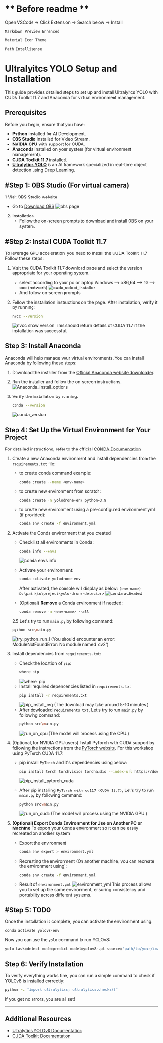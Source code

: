 # ** Before readme **

Open VSCode -> Click Extension -> Search below -> Install

```bash
Markdown Preview Enhanced
```

```bash
Material Icon Theme
```

```bash
Path Intellisense
```

# Ultralyitcs YOLO Setup and Installation

This guide provides detailed steps to set up and install Ultralyitcs YOLO with CUDA Toolkit 11.7 and Anaconda for virtual environment management.




## Prerequisites

Before you begin, ensure that you have:

- **Python** installed for AI Development.
- **OBS Studio** installed for Video Stream.
- **NVIDIA GPU** with support for CUDA.
- **Anaconda** installed on your system (for virtual environment management).
- **CUDA Toolkit 11.7** installed.
- **[Ultralytics YOLO](https://docs.ultralytics.com/)** is an AI framework specialized in real-time object detection using Deep Learning.




## #Step 1: OBS Studio (For virtual camera)
1 Visit OBS Studio website
   - Go to [Download OBS](https://obsproject.com/)
      ![obs page](./resource/docs/obs_page.png)
2. Installation
   - Follow the on-screen prompts to download and install OBS on your system.



## #Step 2: Install CUDA Toolkit 11.7

To leverage GPU acceleration, you need to install the CUDA Toolkit 11.7. Follow these steps:

1. Visit the [CUDA Toolkit 11.7 download page](https://developer.nvidia.com/cuda-11-7-0-download-archive) and select the version appropriate for your operating system.

   - select according to your pc or laptop 
      Windows --> x86_64 --> 10 --> exe (network)
     ![cuda_select_installer](./resource/docs/cuda_select_installer.png)
   - And follow on-screen prompts
2. Follow the installation instructions on the page. After installation, verify it by running:
   ```bash
   nvcc --version
   ```
   ![nvcc show version](./resource/docs/nvcc_version.png)
   This should return details of CUDA 11.7 if the installation was successful.



## Step 3: Install Anaconda

Anaconda will help manage your virtual environments. You can install Anaconda by following these steps:

1. Download the installer from the [Official Anaconda website downloader](https://www.anaconda.com/download/success).
2. Run the installer and follow the on-screen instructions.
![Anaconda_install_options](./resource/docs/conda_install_options.png)
3. Verify the installation by running:

   ```bash
   conda --version
   ```
   ![conda_version](./resource/docs/conda_version.png)




## Step 4: Set Up the Virtual Environment for Your Project
For detailed instructions, refer to the official [CONDA Documentation](https://conda.io/projects/conda/en/latest/user-guide/index.html)
1. Create a new Anaconda environment and install dependencies from the `requirements.txt` file:
   - to create conda command example:
      ```bash
      conda create --name <env-name>
      ```
   - to create new environment from scratch:
      ```bash
      conda create -n yolodrone-env python=3.9
      ```
   - to create new environment using a pre-configured environment.yml (if provided):
      ```bash
      conda env create -f environment.yml
      ```

2. Activate the Conda environment that you created
   - Check list all environments in Conda:
      ```bash
      conda info --envs
      ```
      ![conda envs info](./resource/docs/conda_info_envs.png)

   - Activate your environment:
      ```bash
      conda activate yolodrone-env
      ```
      After activated, the console will display as below: 
      `(env-name) D:\path\to\project\yolo-drone-detector>`
      ![conda activated](./resource/docs/conda_activate.png)
   
   - (Optional) **Remove** a Conda environment if needed:
      ```bash
      conda remove -n <env-name> --all
      ```
   2.5 Let's try to run `main.py` by following command:
      ```bash
      python src\main.py
      ```   
      ![try_python_run_1](./resource/docs/try_python_run_1.png)
      (You should encounter an error: ModuleNotFoundError: No module named 'cv2')


3. Install dependencies from `requirements.txt`:
   - Check the location of `pip`:
      ```bash
      where pip
      ```
      ![where_pip](./resource/docs/where_pip.png)
   - Install required dependencies listed in `requirements.txt`
      ```bash
      pip install -r requirements.txt
      ```
      ![pip_install_req](./resource/docs/pip_install_req.png)
      (The download may take around 5-10 minutes.)
   - After dowloaded `requirements.txt`, Let's try to run `main.py` by following command:
      ```bash
      python src\main.py
      ```  
      ![run_on_cpu](./resource/docs/run_on_cpu.png)
      (The model will process using the CPU.)




4. (Optional, for NVIDIA GPU users) Install PyTorch with CUDA support by following the instructions from the [PyTorch website](https://pytorch.org/get-started/locally/). 
For this workshop using PyTorch CUDA 11.7:
   - pip install `PyTorch` and it's dependencies using below:
      ```bash
      pip install torch torchvision torchaudio --index-url https://download.pytorch.org/whl/cu117
      ```
      ![pip_install_pytorch_cuda](/resource/docs/pip_install_pytorch_cuda.png)

   - After pip installing `PyTorch with cu117 (CUDA 11.7)`, Let's try to run `main.py` by following command:
      ```bash
      python src\main.py
      ``` 
      ![run_on_cuda](./resource/docs/run_on_cuda.png)
      (The model will process using the NVIDIA GPU.)

5. **(Optional) Export Conda Environment for Use on Another PC or Machine**
   To export your Conda environment so it can be easily recreated on another system
   - Export the environment
      ```bash
      conda env export > environment.yml
      ```

   - Recreating the environment
   (On another machine, you can recreate the environment using):
      ```bash
      conda env create -f environment.yml
      ```

   - Result of `environment.yml`
   ![environment_yml](./resource/docs/environment_yml.png)
   This process allows you to set up the same environment, ensuring consistency and portability across different systems.

## #Step 5: TODO

Once the installation is complete, you can activate the environment using:

```bash
conda activate yolov8-env
```

Now you can use the `yolo` command to run YOLOv8:

```bash
yolo task=detect mode=predict model=yolov8n.pt source='path/to/your/image_or_video'
```

## Step 6: Verify Installation

To verify everything works fine, you can run a simple command to check if YOLOv8 is installed correctly:

```bash
python -c "import ultralytics; ultralytics.checks()"
```

If you get no errors, you are all set!

---



## Additional Resources
- [Ultralytics YOLOv8 Documentation](https://docs.ultralytics.com/)
- [CUDA Toolkit Documentation](https://docs.nvidia.com/cuda/)
